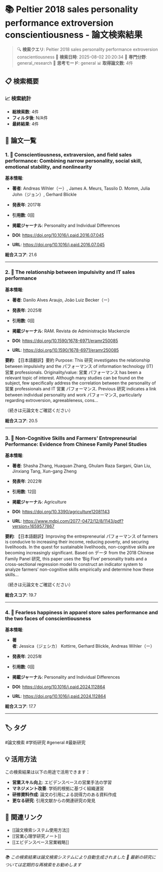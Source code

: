 # 📚 Peltier 2018 sales personality performance extroversion conscientiousness - 論文検索結果

> 🔍 **検索クエリ**: Peltier 2018 sales personality performance extroversion conscientiousness
> 📅 **検索日時**: 2025-08-02 20:20:34
> 🎯 **専門分野**: general_research
> 🧠 **思考モード**: general
> 📊 **取得論文数**: 4件

## 📋 検索概要

### 📈 検索統計
- **総検索数**: 4件
- **フィルタ後**: N/A件
- **最終結果**: 4件

## 📄 論文一覧

### 1. 📄 Conscientiousness, extraversion, and field sales performance: Combining narrow personality, social skill, emotional stability, and nonlinearity

**基本情報**:
- **著者**: Andreas Wihler（ー）, James A. Meurs, Tassilo D. Momm, Julia John（ジョン）, Gerhard Blickle
- **発表年**: 2017年
- **引用数**: 0回
- **掲載ジャーナル**: Personality and Individual Differences

- **DOI**: https://doi.org/10.1016/j.paid.2016.07.045
- **URL**: https://doi.org/10.1016/j.paid.2016.07.045

**総合スコア**: 21.6

---

### 2. 📄 The relationship between impulsivity and IT sales performance

**基本情報**:
- **著者**: Danilo Alves Araujo, João Luiz Becker（ー）
- **発表年**: 2025年
- **引用数**: 0回
- **掲載ジャーナル**: RAM. Revista de Administração Mackenzie

- **DOI**: https://doi.org/10.1590/1678-6971/eramr250085
- **URL**: https://doi.org/10.1590/1678-6971/eramr250085

**要約**: 
【日本語翻訳】要約 Purpose: This 研究 investigates the relationship between impulsivity and the パフォーマンス of information technology (IT) 営業 professionals. Originality/value: 営業 パフォーマンス has been a relevant topic of interest. Although many studies can be found on the subject, few specifically address the correlation between the personality of 営業 professionals and IT 営業 パフォーマンス. Previous 研究 indicates a link between individual personality and work パフォーマンス, particularly regarding extroversion, agreeableness, cons...

（続きは元論文をご確認ください）

**総合スコア**: 20.5

---

### 3. 📄 Non-Cognitive Skills and Farmers’ Entrepreneurial Performance: Evidence from Chinese Family Panel Studies

**基本情報**:
- **著者**: Shasha Zhang, Huaquan Zhang, Ghulam Raza Sargani, Qian Liu, Jinxiang Tang, Xun-gang Zheng
- **発表年**: 2022年
- **引用数**: 12回
- **掲載ジャーナル**: Agriculture

- **DOI**: https://doi.org/10.3390/agriculture12081143
- **URL**: https://www.mdpi.com/2077-0472/12/8/1143/pdf?version=1659577867

**要約**: 
【日本語翻訳】Improving the entrepreneurial パフォーマンス of farmers is conducive to increasing their income, reducing poverty, and securing livelihoods. In the quest for sustainable livelihoods, non-cognitive skills are becoming increasingly significant. Based on データ from the 2018 Chinese Family Panel 研究, this paper uses the ‘Big Five’ personality traits and a cross-sectional regression model to construct an indicator system to analyze farmers’ non-cognitive skills empirically and determine how these skills...

（続きは元論文をご確認ください）

**総合スコア**: 19.7

---

### 4. 📄 Fearless happiness in apparel store sales performance and the two faces of conscientiousness

**基本情報**:
- **著者**: Jessica（ジェシカ） Kottirre, Gerhard Blickle, Andreas Wihler（ー）
- **発表年**: 2025年
- **引用数**: 0回
- **掲載ジャーナル**: Personality and Individual Differences

- **DOI**: https://doi.org/10.1016/j.paid.2024.112864
- **URL**: https://doi.org/10.1016/j.paid.2024.112864

**総合スコア**: 17.7

---


## 🏷️ タグ

#論文検索 #学術研究 #general #最新研究

## 💡 活用方法

この検索結果は以下の用途で活用できます：

- **営業スキル向上**: エビデンスベースの営業手法の学習
- **マネジメント改善**: 学術的根拠に基づく組織運営
- **研修資料作成**: 論文の引用による説得力のある資料作成
- **更なる研究**: 引用文献からの関連研究の発見

## 🔗 関連リンク

- [[論文検索システム使用方法]]
- [[営業心理学研究ノート]]
- [[エビデンスベース営業戦略]]

---

*📚 この検索結果は論文検索システムにより自動生成されました*
*🔄 最新の研究については定期的な再検索をお勧めします*
